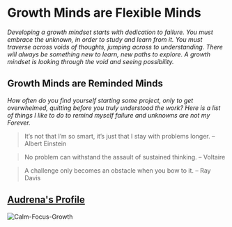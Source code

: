 # Growth Minds are Flexible Minds

*Developing a growth mindset starts with dedication to failure. You must embrace the unknown, in order to study and learn from it. You must traverse across voids of thoughts, jumping across to understanding.  There will always be something new to learn, new paths to explore. A growth mindset is looking through the void and seeing possibility.*

## Growth Minds are Reminded Minds

*How often do you find yourself starting some project, only to get overwhelmed, quitting before you truly understood the work? Here is a list of things I like to do to remind myself failure and unknowns are not my Forever.*

> It’s not that I’m so smart, it’s just that I stay with problems longer. – Albert Einstein

> No problem can withstand the assault of sustained thinking. – Voltaire

> A challenge only becomes an obstacle when you bow to it. – Ray Davis

## [Audrena's Profile](Audrena-Profile)
![Calm-Focus-Growth](https://1drv.ms/u/s!AvZ3zN1JzJklkWkT8BYVLW_EALVx)
